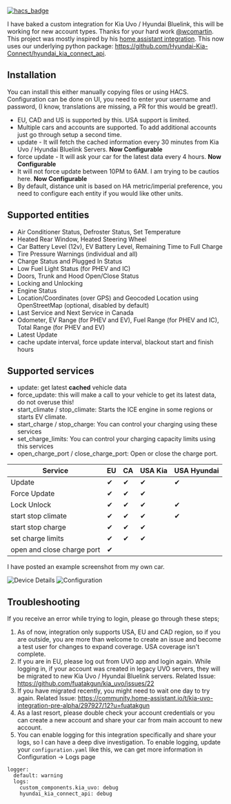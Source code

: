 [![hacs_badge](https://img.shields.io/badge/HACS-Default-41BDF5.svg?style=for-the-badge)](https://github.com/hacs/integration)


I have baked a custom integration for Kia Uvo / Hyundai Bluelink, this will be working for new account types. Thanks for your hard work [@wcomartin](https://github.com/wcomartin/kiauvo). This project was mostly inspired by his [home assistant integration](https://github.com/wcomartin/kia_uvo).  This now uses our underlying python package: https://github.com/Hyundai-Kia-Connect/hyundai_kia_connect_api. 

## Installation ##
You can install this either manually copying files or using HACS. Configuration can be done on UI, you need to enter your username and password, (I know, translations are missing, a PR for this would be great!). 
- EU, CAD and US is supported by this.  USA support is limited. 
- Multiple cars and accounts are supported. To add additional accounts just go through setup a second time. 
- update - It will fetch the cached information every 30 minutes from Kia Uvo / Hyundai Bluelink Servers. **Now Configurable**
- force update - It will ask your car for the latest data every 4 hours. **Now Configurable**
- It will not force update between 10PM to 6AM. I am trying to be cautios here. **Now Configurable**
- By default, distance unit is based on HA metric/imperial preference, you need to configure each entity if you would like other units.

## Supported entities ##
- Air Conditioner Status, Defroster Status, Set Temperature
- Heated Rear Window, Heated Steering Wheel
- Car Battery Level (12v), EV Battery Level, Remaining Time to Full Charge
- Tire Pressure Warnings (individual and all)
- Charge Status and Plugged In Status
- Low Fuel Light Status (for PHEV and IC)
- Doors, Trunk and Hood Open/Close Status
- Locking and Unlocking
- Engine Status
- Location/Coordinates (over GPS) and Geocoded Location using OpenStreetMap (optional, disabled by default)
- Last Service and Next Service in Canada
- Odometer, EV Range (for PHEV and EV), Fuel Range (for PHEV and IC), Total Range (for PHEV and EV)
- Latest Update
- cache update interval, force update interval, blackout start and finish hours

## Supported services ##
- update: get latest **cached** vehicle data
- force_update: this will make a call to your vehicle to get its latest data, do not overuse this!
- start_climate / stop_climate: Starts the ICE engine in some regions or starts EV climate. 
- start_charge / stop_charge: You can control your charging using these services
- set_charge_limits: You can control your charging capacity limits using this services 
- open_charge_port / close_charge_port:  Open or close the charge port.

| Service       | EU        | CA        | USA Kia        | USA Hyundai        |
| ------------- | --        | --        | --------       | ------------       |
| Update        | &#10004;  | &#10004;  | &#10004;       | &#10004;           |
| Force Update  | &#10004;  | &#10004;  | &#10004;       |           |
| Lock Unlock   | &#10004;  | &#10004;  | &#10004;       | &#10004;           |
| start stop climate | &#10004;  | &#10004;  | &#10004;       | &#10004;           |
| start stop charge  | &#10004;  | &#10004;  | &#10004;       |            |
| set charge limits  | &#10004;  | &#10004;  | &#10004;       |            |
| open and close charge port  | &#10004;  |   | |          |

I have posted an example screenshot from my own car.

![Device Details](https://github.com/fuatakgun/kia_uvo/blob/master/Device%20Details.PNG?raw=true)
![Configuration](https://github.com/fuatakgun/kia_uvo/blob/master/Configuration.PNG?raw=true)

## Troubleshooting ##
If you receive an error while trying to login, please go through these steps;
1. As of now, integration only supports USA, EU and CAD region, so if you are outside, you are more than welcome to create an issue and become a test user for changes to expand coverage. USA coverage isn't complete. 
2. If you are in EU, please log out from UVO app and login again. While logging in, if your account was created in legacy UVO servers, they will be migrated to new Kia Uvo / Hyundai Bluelink servers. Related Issue: https://github.com/fuatakgun/kia_uvo/issues/22
3. If you have migrated recently, you might need to wait one day to try again. Related Issue: https://community.home-assistant.io/t/kia-uvo-integration-pre-alpha/297927/12?u=fuatakgun
4. As a last resort, please double check your account credentials or you can create a new account and share your car from main account to new account.
5. You can enable logging for this integration specifically and share your logs, so I can have a deep dive investigation. To enable logging, update your `configuration.yaml` like this, we can get more information in Configuration -> Logs page
```
logger:
  default: warning
  logs:
    custom_components.kia_uvo: debug
    hyundai_kia_connect_api: debug
```

